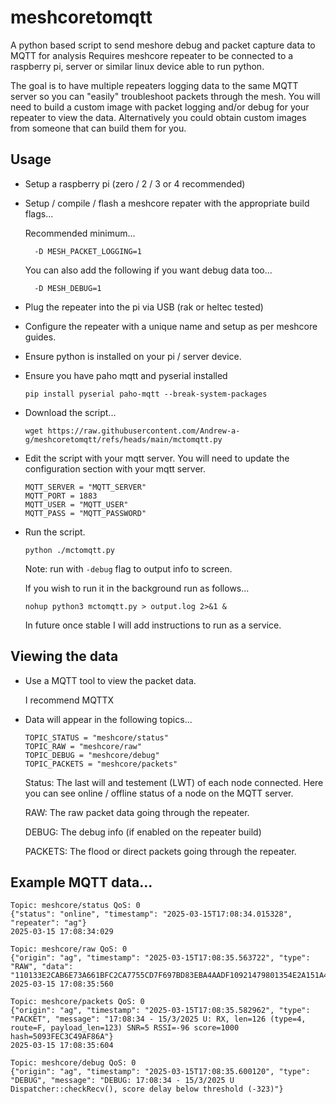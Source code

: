# meshcoretomqtt
A python based script to send meshore debug and packet capture data to MQTT for analysis  Requires meshcore repeater to be connected to a raspberry pi, server or similar linux device able to run python.

The goal is to have multiple repeaters logging data to the same MQTT server so you can "easily" troubleshoot packets through the mesh.
You will need to build a custom image with packet logging and/or debug for your repeater to view the data.  Alternatively you could obtain custom images from someone that can build them for you.

## Usage
- Setup a raspberry pi (zero / 2 / 3 or 4 recommended)
- Setup / compile / flash a meshcore repater with the appropriate build flags...

  Recommended minimum...
  ```
    -D MESH_PACKET_LOGGING=1
  ```
  You can also add the following if you want debug data too...
  ```
    -D MESH_DEBUG=1
  ```
- Plug the repeater into the pi via USB (rak or heltec tested)
- Configure the repeater with a unique name and setup as per meshcore guides.
- Ensure python is installed on your pi / server device.
- Ensure you have paho mqtt and pyserial installed

  `pip install pyserial paho-mqtt --break-system-packages`
- Download the script...

  `wget https://raw.githubusercontent.com/Andrew-a-g/meshcoretomqtt/refs/heads/main/mctomqtt.py`
- Edit the script with your mqtt server.  You will need to update the configuration section with your mqtt server.
  ```
  MQTT_SERVER = "MQTT_SERVER"
  MQTT_PORT = 1883
  MQTT_USER = "MQTT_USER"
  MQTT_PASS = "MQTT_PASSWORD"
  ```
- Run the script.

  `python ./mctomqtt.py`
  
  Note: run with `-debug` flag to output info to screen.

  If you wish to run it in the background run as follows...
  ```
  nohup python3 mctomqtt.py > output.log 2>&1 &
  ```

  In future once stable I will add instructions to run as a service.

## Viewing the data

- Use a MQTT tool to view the packet data.

  I recommend MQTTX
- Data will appear in the following topics...
  ```
  TOPIC_STATUS = "meshcore/status"
  TOPIC_RAW = "meshcore/raw"
  TOPIC_DEBUG = "meshcore/debug"
  TOPIC_PACKETS = "meshcore/packets"
  ```
  Status: The last will and testement (LWT) of each node connected.  Here you can see online / offline status of a node on the MQTT server.

  RAW: The raw packet data going through the repeater.

  DEBUG: The debug info (if enabled on the repeater build)

  PACKETS: The flood or direct packets going through the repeater.

## Example MQTT data...
```
Topic: meshcore/status QoS: 0
{"status": "online", "timestamp": "2025-03-15T17:08:34.015328", "repeater": "ag"}
2025-03-15 17:08:34:029

Topic: meshcore/raw QoS: 0
{"origin": "ag", "timestamp": "2025-03-15T17:08:35.563722", "type": "RAW", "data": "110133E2CAB6E73A661BFC2CA7755CD7F697BD83EBA4AADF10921479801354E2A151A411B4D5673C1C01EDF897AE28E57079FAF5238BB325C10F01E583EEB660ECECDD50AC62925A823CD1D979F9D61B9E9D96294E8B604A86E37E069AE45AD318AA186FBDA0099101F40F0367DAF3FF43524E205465726D696E616C2031"}
2025-03-15 17:08:35:560

Topic: meshcore/packets QoS: 0
{"origin": "ag", "timestamp": "2025-03-15T17:08:35.582962", "type": "PACKET", "message": "17:08:34 - 15/3/2025 U: RX, len=126 (type=4, route=F, payload_len=123) SNR=5 RSSI=-96 score=1000 hash=5093FEC3C49AF86A"}
2025-03-15 17:08:35:604

Topic: meshcore/debug QoS: 0
{"origin": "ag", "timestamp": "2025-03-15T17:08:35.600120", "type": "DEBUG", "message": "DEBUG: 17:08:34 - 15/3/2025 U Dispatcher::checkRecv(), score delay below threshold (-323)"}
```